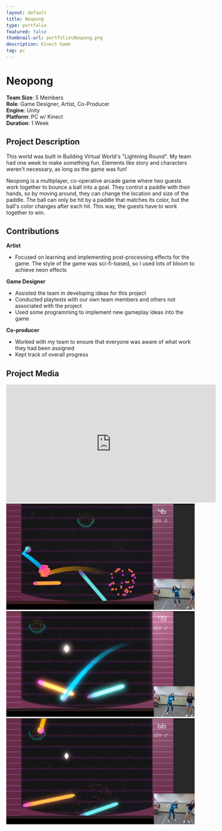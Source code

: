 ```yaml
---
layout: default
title: Neopong
type: portfolio
featured: false
thumbnail-url: portfolio\Neopong.png
description: Kinect Game
tag: pc
---
```


# Neopong
**Team Size**: 5 Members  
**Role**: Game Designer, Artist, Co-Producer  
**Engine**: Unity  
**Platform**: PC w/ Kinect  
**Duration**: 1 Week  

## Project Description
This world was built in Building Virtual World's "Lightning Round". My team had one week to make something fun. Elements like story and characters weren't necessary, as long as the game was fun!

Neopong is a multiplayer, co-operative arcade game where two guests work together to bounce a ball into a goal. They control a paddle with their hands, so by moving around, they can change the location and size of the paddle. The ball can only be hit by a paddle that matches its color, but the ball's color changes after each hit. This way, the guests have to work together to win.

## Contributions
**Artist**
- Focused on learning and implementing post-processing effects for the game. The style of the game was sci-fi-based, so I used lots of bloom to achieve neon effects

**Game Designer**
- Assisted the team in developing ideas for this project
- Conducted playtests with our own team members and others not associated with the project
- Used some programming to implement new gameplay ideas into the game

**Co-producer**
- Worked with my team to ensure that everyone was aware of what work they had been assigned
- Kept track of overall progress

## Project Media
<iframe width="560" height="315" src="https://www.youtube.com/embed/2N7Qym-D9lU" frameborder="0" allow="accelerometer; autoplay; clipboard-write; encrypted-media; gyroscope; picture-in-picture" allowfullscreen></iframe>

<img src="../media/Neopong/Neopong1.png" width="560"/>

<img src="../media/Neopong/Neopong2.png" width="560"/>

<img src="../media/Neopong/Neopong3.png" width="560"/>

